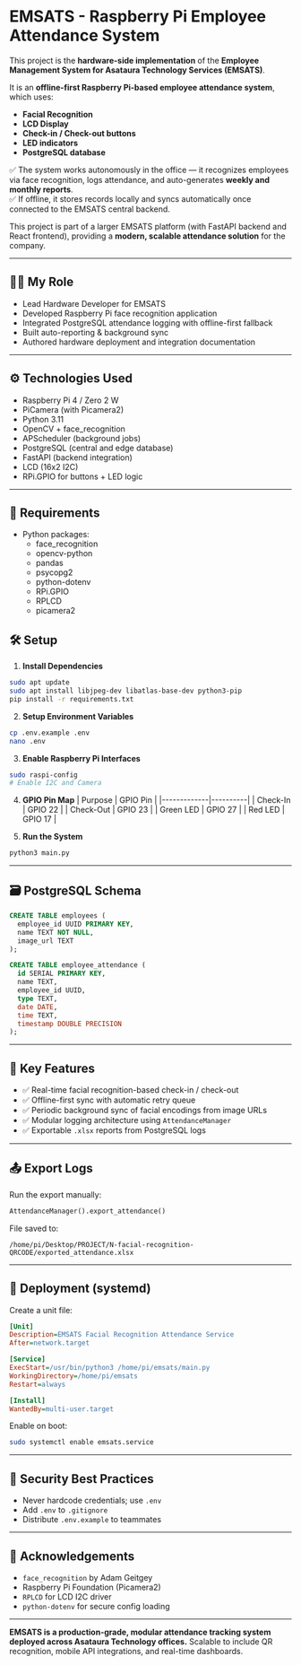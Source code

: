 # EMSATS - Raspberry Pi Employee Attendance System

This project is the **hardware-side implementation** of the **Employee Management System for Asataura Technology Services (EMSATS)**.

It is an **offline-first Raspberry Pi-based employee attendance system**, which uses:
- **Facial Recognition**
- **LCD Display**
- **Check-in / Check-out buttons**
- **LED indicators**
- **PostgreSQL database**

✅ The system works autonomously in the office — it recognizes employees via face recognition, logs attendance, and auto-generates **weekly and monthly reports**.  
✅ If offline, it stores records locally and syncs automatically once connected to the EMSATS central backend.

This project is part of a larger EMSATS platform (with FastAPI backend and React frontend), providing a **modern, scalable attendance solution** for the company.

---

## 🧑‍💻 My Role
- Lead Hardware Developer for EMSATS
- Developed Raspberry Pi face recognition application
- Integrated PostgreSQL attendance logging with offline-first fallback
- Built auto-reporting & background sync
- Authored hardware deployment and integration documentation

---

## ⚙️ Technologies Used
- Raspberry Pi 4 / Zero 2 W
- PiCamera (with Picamera2)
- Python 3.11
- OpenCV + face_recognition
- APScheduler (background jobs)
- PostgreSQL (central and edge database)
- FastAPI (backend integration)
- LCD (16x2 I2C)
- RPi.GPIO for buttons + LED logic

---

## 🧰 Requirements
- Python packages:
  - face_recognition
  - opencv-python
  - pandas
  - psycopg2
  - python-dotenv
  - RPi.GPIO
  - RPLCD
  - picamera2

## 🛠️ Setup

1. **Install Dependencies**
```bash
sudo apt update
sudo apt install libjpeg-dev libatlas-base-dev python3-pip
pip install -r requirements.txt
```

2. **Setup Environment Variables**
```bash
cp .env.example .env
nano .env
```

3. **Enable Raspberry Pi Interfaces**
```bash
sudo raspi-config
# Enable I2C and Camera
```

4. **GPIO Pin Map**
| Purpose     | GPIO Pin |
|-------------|----------|
| Check-In    | GPIO 22  |
| Check-Out   | GPIO 23  |
| Green LED   | GPIO 27  |
| Red LED     | GPIO 17  |

5. **Run the System**
```bash
python3 main.py
```

---

## 🗃️ PostgreSQL Schema
```sql
CREATE TABLE employees (
  employee_id UUID PRIMARY KEY,
  name TEXT NOT NULL,
  image_url TEXT
);

CREATE TABLE employee_attendance (
  id SERIAL PRIMARY KEY,
  name TEXT,
  employee_id UUID,
  type TEXT,
  date DATE,
  time TEXT,
  timestamp DOUBLE PRECISION
);
```

---

## 🚀 Key Features
- ✅ Real-time facial recognition-based check-in / check-out
- ✅ Offline-first sync with automatic retry queue
- ✅ Periodic background sync of facial encodings from image URLs
- ✅ Modular logging architecture using `AttendanceManager`
- ✅ Exportable `.xlsx` reports from PostgreSQL logs

---

## 📤 Export Logs
Run the export manually:
```python
AttendanceManager().export_attendance()
```
File saved to:
```
/home/pi/Desktop/PROJECT/N-facial-recognition-QRCODE/exported_attendance.xlsx
```

---

## 🚀 Deployment (systemd)
Create a unit file:
```ini
[Unit]
Description=EMSATS Facial Recognition Attendance Service
After=network.target

[Service]
ExecStart=/usr/bin/python3 /home/pi/emsats/main.py
WorkingDirectory=/home/pi/emsats
Restart=always

[Install]
WantedBy=multi-user.target
```
Enable on boot:
```bash
sudo systemctl enable emsats.service
```

---

## 🔐 Security Best Practices
- Never hardcode credentials; use `.env`
- Add `.env` to `.gitignore`
- Distribute `.env.example` to teammates

---

## 🤝 Acknowledgements
- `face_recognition` by Adam Geitgey
- Raspberry Pi Foundation (Picamera2)
- `RPLCD` for LCD I2C driver
- `python-dotenv` for secure config loading

---

**EMSATS is a production-grade, modular attendance tracking system deployed across Asataura Technology offices.**
Scalable to include QR recognition, mobile API integrations, and real-time dashboards.
